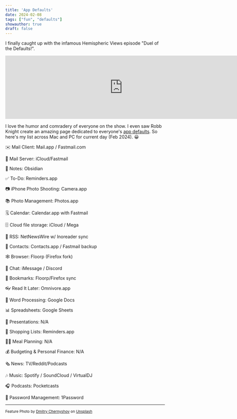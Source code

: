 ```yaml
---
title: 'App Defaults'
date: 2024-02-08
tags: ["fun", "defaults"]
showauthor: true
draft: false
---
```

I finally caught up with the infamous Hemispheric Views episode "Duel of the Defaults!". 

<iframe src="https://player.fireside.fm/v2/6MInpziV+pRrVuoJB?theme=dark" width="740" height="200" frameborder="0" scrolling="no"></iframe>

I love the humor and comradery of everyone on the show. I even saw Robb Knight create an amazing page dedicated to everyone's [app defaults](https://defaults.rknight.me/). So here's my list across Mac and PC for current day (Feb 2024). 😀


✉️ Mail Client: Mail.app / Fastmail.com

📨 Mail Server: iCloud/Fastmail

📝 Notes: Obsidian

✅ To-Do: Reminders.app

📷 iPhone Photo Shooting: Camera.app

📚 Photo Management: Photos.app 

🗓️ Calendar: Calendar.app with Fastmail

🗄️ Cloud file storage: iCloud / Mega

📰 RSS: NetNewsWire w/ Inoreader sync

📇 Contacts: Contacts.app / Fastmail backup

🕸️ Browser: Floorp (Firefox fork)

💬 Chat: iMessage / Discord

🔖 Bookmarks: Floorp/Firefox sync

👓 Read It Later: Omnivore.app

📜 Word Processing: Google Docs

📊 Spreadsheets: Google Sheets

🛝 Presentations: N/A

🛒 Shopping Lists: Reminders.app

🧑‍🍳 Meal Planning: N/A

💰 Budgeting & Personal Finance: N/A

🗞️ News: TV/Reddit/Podcasts

🎶 Music: Spotify / SoundCloud / VirtualDJ

🎧 Podcasts: Pocketcasts

🔐 Password Management: 1Password

<hr>

<small>Feature Photo by <a href="https://unsplash.com/@oneor0?utm_content=creditCopyText&utm_medium=referral&utm_source=unsplash">Dmitry Chernyshov</a> on <a href="https://unsplash.com/photos/slightly-opened-silver-macbook-mP7aPSUm7aE?utm_content=creditCopyText&utm_medium=referral&utm_source=unsplash">Unsplash</a></small>